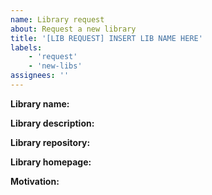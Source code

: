 ```yaml
---
name: Library request
about: Request a new library
title: '[LIB REQUEST] INSERT LIB NAME HERE'
labels:
    - 'request'
    - 'new-libs'
assignees: ''
---
```


<!-- Insert the appropriate text after each tag -->

**Library name:**

<!-- What's the name of the library? -->

**Library description:**

<!-- A sentence that describes what this library does. It helps us when filling some of the UI elements when adding the library  -->

**Library repository:**

<!-- URL of where we can find the library -->

**Library homepage:**

<!-- If applicable, please add the homepage for the library. If it does not have any, we'll use the repository URL. -->

**Motivation:**

<!-- Is there any specific reason as to why you want this library to be added? -->

<!-- EXTRA:
 It would be very helpful for the implementator to have some small snippet of code to tell when the library has been properly installed.
 BUT Do not feel forced to provide one, this is just a nice-to-have extra! If you do, please attach it after this line -->
